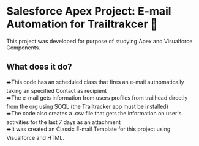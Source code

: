 # Salesforce Apex Project: E-mail Automation for Trailtrakcer 📧

This project was developed for purpose of studying Apex and Visualforce Components.

## What does it do?

➡️This code has an scheduled class that fires an e-mail authomatically taking an specified Contact as recipient  
➡️The e-mail gets information from users profiles from trailhead directly from the org using SOQL (the Trailtracker app must be installed)  
➡️The code also creates a .csv file that gets the information on user's activities for the last 7 days as an attachment  
➡️It was created an Classic E-mail Template for this project using Visualforce and HTML.

